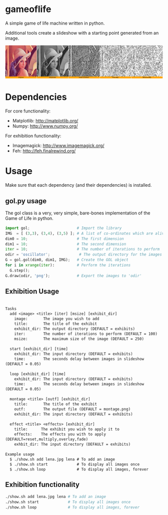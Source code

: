 gameoflife
==========

A simple game of life machine written in python.

Additional tools create a slideshow with a starting point generated from an image.

![An example of the slideshow](/montage.gif)

Dependencies
=============

For core functionality:

  * Matplotlib: http://matplotlib.org/
  * Numpy: http://www.numpy.org/

For exhibition functionality:

  * Imagemagick: http://www.imagemagick.org/
  * Feh: http://feh.finalrewind.org/

Usage
======

Make sure that each dependency (and their dependencies) is installed.

gol.py usage
-------------

The gol class is a very, very simple, bare-bones implementation of the Game of Life in python.

```python
import gol;                     # Import the library
IMG  = [ (3,3), (3,4), (3,5) ]; # A list of co-ordinates which are alive
dim0 = 10;                      # The first dimension
dim1 = 10;                      # The second dimension
iter = 10;                      # The number of iterations to perform
odir = 'oscillator';             # The output directory for the images
G = gol.gol(dim0, dim1, IMG);   # Create the GOL object
for i in xrange(iter):          # Perform the iterations
  G.step();
G.draw(odir, 'png');            # Export the images to 'odir'
```

Exhibition Usage
-----------------

```Usage: ./show.sh <task> [arguments]

Tasks
  add <image> <title> [iter] [msize] [exhibit_dir]
    image:       The image you wish to add
    title:       The title of the exhibit
    exhibit_dir: The output directory (DEFAULT = exhibits)
    iter:        The number of iterations to perform (DEFAULT = 100)
    msize:       The maximum size of the image (DEFAULT = 250)

  start [exhibit_dir] [time]
    exhibit_dir: The input directory (DEFAULT = exhibits)
    time:        The seconds delay between images in slideshow (DEFAULT = 0.05)

  loop [exhibit_dir] [time]
    exhibit_dir: The input directory (DEFAULT = exhibits)
    time:        The seconds delay between images in slideshow (DEFAULT = 0.05)

  montage <title> [outf] [exhibit_dir]
    title:       The title of the exhibit
    outf:        The output file (DEFAULT = montage.png)
    exhibit_dir: The input directory (DEFAULT = exhibits)

  effect <title> <effects> [exhibit_dir]
    title:      The exhibit you wish to apply it to
    effects:    The effects you with to apply (DEFAULT=reset,multiply,overlay,fade)
    exhbit_dir: The input directory (DEFAULT = exhibits)

Example usage
  $ ./show.sh add lena.jpg lena # To add an image
  $ ./show.sh start             # To display all images once
  $ ./show.sh loop              # To display all images, forever
```

Exhibition functionality
-------------------------
```bash
./show.sh add lena.jpg lena # To add an image
./show.sh start             # To display all images once
./show.sh loop              # To display all images, forever
```
